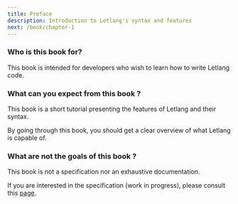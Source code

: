 ```yaml
---
title: Preface
description: Introduction to Letlang's syntax and features
next: /book/chapter-1
---
```


### Who is this book for?

This book is intended for developers who wish to learn how to write Letlang
code.

### What can you expect from this book ?

This book is a short tutorial presenting the features of Letlang and their
syntax.

By going through this book, you should get a clear overview of what Letlang is
capable of.

### What are not the goals of this book ?

This book is not a specification nor an exhaustive documentation.

If you are interested in the specification (work in progress), please consult
this [page](/spec/).
